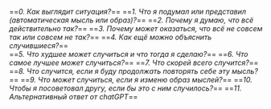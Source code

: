 ==*0. Как выглядит ситуация?*==
==*1. Что я подумал или представил (автоматическая мысль или образ)?*==
==*2. Почему я думаю, что всё действительно так?*==
==*3. Почему может оказаться, что всё не совсем так или совсем не так?*==
==*4. Как ещё можно объяснить случившиеся?*==  
==*5. Что худшее может случиться и что тогда я сделаю?*==
==*6. Что самое лучшее может случиться?*== 
==*7. Что скорей всего случится?*==  
==*8. Что случится, если я буду продолжать повторять себе эту мысль?*== 
==*9. Что может случиться, если я изменю образ мыслей?*==
==*10. Чтобы я посоветовал другу, если бы это с ним случилось?*== 
==*11. Альтернативный ответ от chatGPT*==
